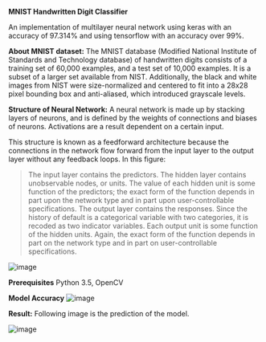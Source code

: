 **MNIST Handwritten Digit Classifier**


An implementation of multilayer neural network using keras with an accuracy of 97.314% and using tensorflow with an accuracy over 99%.

**About MNIST dataset:**
The MNIST database (Modified National Institute of Standards and Technology database) of handwritten digits consists of a training set of 60,000 examples, and a test set of 10,000 examples. It is a subset of a larger set available from NIST. Additionally, the black and white images from NIST were size-normalized and centered to fit into a 28x28 pixel bounding box and anti-aliased, which introduced grayscale levels.

**Structure of Neural Network:**
A neural network is made up by stacking layers of neurons, and is defined by the weights of connections and biases of neurons. Activations are a result dependent on a certain input.

This structure is known as a feedforward architecture because the connections in the network flow forward from the input layer to the output layer without any feedback loops. In this figure:

> The input layer contains the predictors.
> The hidden layer contains unobservable nodes, or units. The value of each hidden unit is some function of the predictors; the exact form of the function depends in part upon the network type and in part upon user-controllable specifications.
> The output layer contains the responses. Since the history of default is a categorical variable with two categories, it is recoded as two indicator variables. Each output unit is some function of the hidden units. Again, the exact form of the function depends in part on the network type and in part on user-controllable specifications.




![image](https://github.com/user-attachments/assets/e70af391-0ba3-4cad-a7b0-bec5be496c8a)





**Prerequisites**
Python 3.5,
OpenCV



**Model Accuracy**
![image](https://github.com/user-attachments/assets/ac13f6fc-8886-46d0-9145-f4d0b56f167b)






**Result:**
Following image is the prediction of the model.




![image](https://github.com/user-attachments/assets/bee61aee-01eb-4f14-a86d-dc51b7d12d56)
